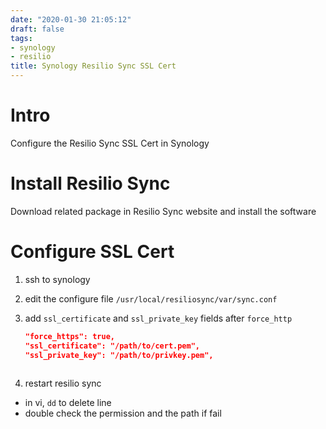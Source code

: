 ```yaml
---
date: "2020-01-30 21:05:12"
draft: false
tags:
- synology
- resilio
title: Synology Resilio Sync SSL Cert
---
```

# Intro
Configure the Resilio Sync SSL Cert in Synology

# Install Resilio Sync
Download related package in Resilio Sync website and install the software

# Configure SSL Cert
1. ssh to synology
1. edit the configure file
    `/usr/local/resiliosync/var/sync.conf`
1. add `ssl_certificate` and `ssl_private_key` fields after `force_http`
    
    ```json
    "force_https": true,
    "ssl_certificate": "/path/to/cert.pem",
    "ssl_private_key": "/path/to/privkey.pem",
            
    ```
1. restart resilio sync

* in vi, `dd` to delete line
* double check the permission and the path if fail
